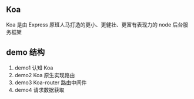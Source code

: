 ## Koa 
Koa 是由 Express 原班人马打造的更小、更健壮、更富有表现力的 node 后台服务框架

## demo 结构
  1. demo1 认知 Koa
  2. demo2 Koa 原生实现路由
  3. demo3 Koa-router 路由中间件
  4. demo4 请求数据获取